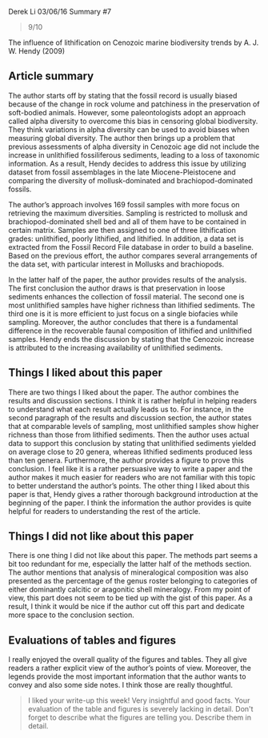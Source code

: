 Derek Li
03/06/16
Summary #7

> 9/10

The influence of lithification on Cenozoic marine biodiversity trends by A. J. W. Hendy (2009)

## Article summary
The author starts off by stating that the fossil record is usually biased because of the change in rock volume and patchiness in the preservation of soft-bodied animals. However, some paleontologists adopt an approach called alpha diversity to overcome this bias in censoring global biodiversity. They think variations in alpha diversity can be used to avoid biases when measuring global diversity. The author then brings up a problem that previous assessments of alpha diversity in Cenozoic age did not include the increase in unlithified fossiliferous sediments, leading to a loss of taxonomic information. As a result, Hendy decides to address this issue by utilizing dataset from fossil assemblages in the late Miocene-Pleistocene and comparing the diversity of mollusk-dominated and brachiopod-dominated fossils. 

The author’s approach involves 169 fossil samples with more focus on retrieving the maximum diversities. Sampling is restricted to mollusk and brachiopod-dominated shell bed and all of them have to be contained in certain matrix. Samples are then assigned to one of three lithification grades: unlithified, poorly lithified, and lithified. In addition, a data set is extracted from the Fossil Record File database in order to build a baseline. Based on the previous effort, the author compares several arrangements of the data set, with particular interest in Mollusks and brachiopods. 

In the latter half of the paper, the author provides results of the analysis. The first conclusion the author draws is that preservation in loose sediments enhances the collection of fossil material. The second one is most unlithified samples have higher richness than lithified sediments. The third one is it is more efficient to just focus on a single biofacies while sampling. Moreover, the author concludes that there is a fundamental difference in the recoverable faunal composition of lithified and unlithified samples. Hendy ends the discussion by stating that the Cenozoic increase is attributed to the increasing availability of unlithified sediments.

## Things I liked about this paper
There are two things I liked about the paper. The author combines the results and discussion sections. I think it is rather helpful in helping readers to understand what each result actually leads us to. For instance, in the second paragraph of the results and discussion section, the author states that at comparable levels of sampling, most unlithified samples show higher richness than those from lithified sediments. Then the author uses actual data to support this conclusion by stating that unlithified sediments yielded on average close to 20 genera, whereas lithified sediments produced less than ten genera. Furthermore, the author provides a figure to prove this conclusion. I feel like it is a rather persuasive way to write a paper and the author makes it much easier for readers who are not familiar with this topic to better understand the author’s points. The other thing I liked about this paper is that, Hendy gives a rather thorough background introduction at the beginning of the paper. I think the information the author provides is quite helpful for readers to understanding the rest of the article. 


## Things I did not like about this paper
There is one thing I did not like about this paper. The methods part seems a bit too redundant for me, especially the latter half of the methods section. The author mentions that analysis of mineralogical composition was also presented as the percentage of the genus roster belonging to categories of either dominantly calcitic or aragonitic shell mineralogy. From my point of view, this part does not seem to be tied up with the gist of this paper. As a result, I think it would be nice if the author cut off this part and dedicate more space to the conclusion section. 

## Evaluations of tables and figures
I really enjoyed the overall quality of the figures and tables. They all give readers a rather explicit view of the author’s points of view. Moreover, the legends provide the most important information that the author wants to convey and also some side notes. I think those are really thoughtful. 

> I liked your write-up this week! Very insightful and good facts. Your evaluation of the table and figures is severely lacking in detail. Don't forget to describe what the figures are telling you. Describe them in detail.
